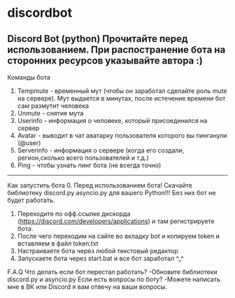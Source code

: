 # discordbot
Discord Bot (python)
Прочитайте перед использованием.
При распостранение бота на сторонних ресурсов указывайте автора :)
--------------------------------------------------------------------
Команды бота 
1. Tempmute - временный мут (чтобы он заработал сделайте роль mute на сервере). Мут выдается в минутах, после истечение времени бот сам размутит человека
2. Unmute - снятие мута
3. Userinfo - информация о человеке, который присоединился на сервер
4. Avatar - выводит в чат аватарку пользователя которого вы пинганули (@user) 
5. Serverinfo - информация о сервере (когда его создали, регион,сколько всего пользователей и т.д.)
6. Ping - чтобы узнать пинг бота (не всегда точно)
--------------------------------------------------------------------
Как запустить бота
0. Перед использованием бота! Скачайте библиотеку discord.py asyncio.py для вашего Python!!! Без них бот не будет работать.
1. Переходите по офф.ссылке дискорда (https://discord.com/developers/applications) и там регистрируете бота.
2. После чего переходим на сайте во вкладку bot и копируем token и вставляем в файл token.txt 
3. Настраиваете бота через любой текстовый редактор
4. Запускаете бота через start.bat и все бот заработал ^_^

F.A.Q
Что делать если бот перестал работать?
-Обновите библиотеки discord.py и asyncio.py
Если есть вопросы по боту?
-Можете написать мне в ВК или Discord я вам отвечу на ваши вопросы.
